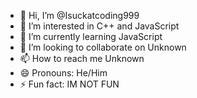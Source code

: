 - 👋 Hi, I’m @Isuckatcoding999
- 👀 I’m interested in C++ and JavaScript
- 🌱 I’m currently learning JavaScript
- 💞️ I’m looking to collaborate on Unknown
- 📫 How to reach me Unknown
- 😄 Pronouns: He/Him
- ⚡ Fun fact: IM NOT FUN

<!---
Isuckatcoding999/Isuckatcoding999 is a ✨ special ✨ repository because its `README.md` (this file) appears on your GitHub profile.
You can click the Preview link to take a look at your changes.
--->
